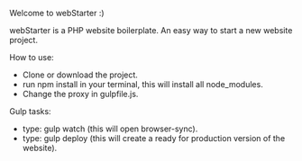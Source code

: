 Welcome to webStarter :)

webStarter is a PHP website boilerplate.
An easy way to start a new website project.

How to use:
- Clone or download the project.
- run npm install in your terminal, this will install all node_modules.
- Change the proxy in gulpfile.js.

Gulp tasks:
- type: gulp watch (this will open browser-sync).
- type: gulp deploy (this will create a ready for production version of the website).
